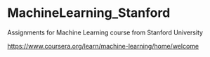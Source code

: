 # MachineLearning_Stanford

Assignments for Machine Learning course from Stanford University

https://www.coursera.org/learn/machine-learning/home/welcome
